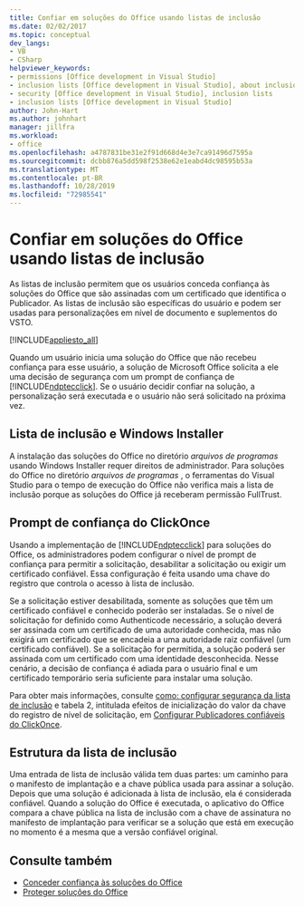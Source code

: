 ```yaml
---
title: Confiar em soluções do Office usando listas de inclusão
ms.date: 02/02/2017
ms.topic: conceptual
dev_langs:
- VB
- CSharp
helpviewer_keywords:
- permissions [Office development in Visual Studio]
- inclusion lists [Office development in Visual Studio], about inclusion lists
- security [Office development in Visual Studio], inclusion lists
- inclusion lists [Office development in Visual Studio]
author: John-Hart
ms.author: johnhart
manager: jillfra
ms.workload:
- office
ms.openlocfilehash: a4787831be31e2f91d668d4e3e7ca91496d7595a
ms.sourcegitcommit: dcbb876a5dd598f2538e62e1eabd4dc98595b53a
ms.translationtype: MT
ms.contentlocale: pt-BR
ms.lasthandoff: 10/28/2019
ms.locfileid: "72985541"
---
```

# <a name="trust-office-solutions-by-using-inclusion-lists"></a>Confiar em soluções do Office usando listas de inclusão
  As listas de inclusão permitem que os usuários conceda confiança às soluções do Office que são assinadas com um certificado que identifica o Publicador. As listas de inclusão são específicas do usuário e podem ser usadas para personalizações em nível de documento e suplementos do VSTO.

 [!INCLUDE[appliesto_all](../vsto/includes/appliesto-all-md.md)]

 Quando um usuário inicia uma solução do Office que não recebeu confiança para esse usuário, a solução de Microsoft Office solicita a ele uma decisão de segurança com um prompt de confiança de [!INCLUDE[ndptecclick](../vsto/includes/ndptecclick-md.md)]. Se o usuário decidir confiar na solução, a personalização será executada e o usuário não será solicitado na próxima vez.

## <a name="inclusion-list-and-windows-installer"></a>Lista de inclusão e Windows Installer
 A instalação das soluções do Office no diretório *arquivos de programas* usando Windows Installer requer direitos de administrador. Para soluções do Office no diretório *arquivos de programas* , o ferramentas do Visual Studio para o tempo de execução do Office não verifica mais a lista de inclusão porque as soluções do Office já receberam permissão FullTrust.

## <a name="clickonce-trust-prompt"></a>Prompt de confiança do ClickOnce
 Usando a implementação de [!INCLUDE[ndptecclick](../vsto/includes/ndptecclick-md.md)] para soluções do Office, os administradores podem configurar o nível de prompt de confiança para permitir a solicitação, desabilitar a solicitação ou exigir um certificado confiável. Essa configuração é feita usando uma chave do registro que controla o acesso à lista de inclusão.

 Se a solicitação estiver desabilitada, somente as soluções que têm um certificado confiável e conhecido poderão ser instaladas. Se o nível de solicitação for definido como Authenticode necessário, a solução deverá ser assinada com um certificado de uma autoridade conhecida, mas não exigirá um certificado que se encadeia a uma autoridade raiz confiável (um certificado confiável). Se a solicitação for permitida, a solução poderá ser assinada com um certificado com uma identidade desconhecida. Nesse cenário, a decisão de confiança é adiada para o usuário final e um certificado temporário seria suficiente para instalar uma solução.

 Para obter mais informações, consulte [como: configurar segurança da lista de inclusão](../vsto/how-to-configure-inclusion-list-security.md) e tabela 2, intitulada efeitos de inicialização do valor da chave do registro de nível de solicitação, em [Configurar Publicadores confiáveis do ClickOnce](/previous-versions/dotnet/articles/ms996418(v=msdn.10)).

## <a name="structure-of-the-inclusion-list"></a>Estrutura da lista de inclusão
 Uma entrada de lista de inclusão válida tem duas partes: um caminho para o manifesto de implantação e a chave pública usada para assinar a solução. Depois que uma solução é adicionada à lista de inclusão, ela é considerada confiável. Quando a solução do Office é executada, o aplicativo do Office compara a chave pública na lista de inclusão com a chave de assinatura no manifesto de implantação para verificar se a solução que está em execução no momento é a mesma que a versão confiável original.

## <a name="see-also"></a>Consulte também
- [Conceder confiança às soluções do Office](../vsto/granting-trust-to-office-solutions.md)
- [Proteger soluções do Office](../vsto/securing-office-solutions.md)
